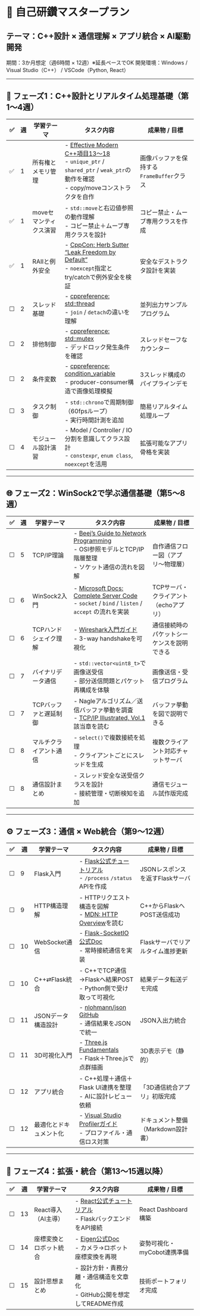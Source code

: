 # 🧭 自己研鑽マスタープラン
## テーマ：C++設計 × 通信理解 × アプリ統合 × AI駆動開発
期間：3か月想定（週6時間 × 12週）※延長ペースでOK
開発環境：Windows / Visual Studio（C++） / VSCode（Python, React）

---

## 🧩 フェーズ1：C++設計とリアルタイム処理基礎（第1〜4週）

| ✅ | 週 | 学習テーマ | タスク内容 | 成果物 / 目標 |
|----|----|-------------|-------------|----------------|
| ✅ | 1 | 所有権とメモリ管理 | - [Effective Modern C++項目13〜18](https://www.amazon.co.jp/dp/4894714999)<br>- `unique_ptr` / `shared_ptr` / `weak_ptr`の動作を確認<br>- copy/moveコンストラクタを自作 | 画像バッファを保持する`FrameBuffer`クラス |
| ✅ | 1 | moveセマンティクス演習 | - `std::move`と右辺値参照の動作理解<br>- コピー禁止＋ムーブ専用クラスを設計 | コピー禁止・ムーブ専用クラスを作成 |
| ✅ | 1 | RAIIと例外安全 | - [CppCon: Herb Sutter “Leak Freedom by Default”](https://www.youtube.com/watch?v=JfmTagWcqoE)<br>- `noexcept`指定とtry/catchで例外安全を検証 | 安全なデストラクタ設計を実装 |
| ☐ | 2 | スレッド基礎 | - [cppreference: std::thread](https://en.cppreference.com/w/cpp/thread/thread)<br>- `join` / `detach`の違いを理解 | 並列出力サンプルプログラム |
| ☐ | 2 | 排他制御 | - [cppreference: std::mutex](https://en.cppreference.com/w/cpp/thread/mutex)<br>- デッドロック発生条件を確認 | スレッドセーフなカウンター |
| ☐ | 2 | 条件変数 | - [cppreference: condition_variable](https://en.cppreference.com/w/cpp/thread/condition_variable)<br>- producer-consumer構造で画像処理模擬 | 3スレッド構成のパイプラインデモ |
| ☐ | 3 | タスク制御 | - `std::chrono`で周期制御（60fpsループ）<br>- 実行時間計測を追加 | 簡易リアルタイム処理ループ |
| ☐ | 4 | モジュール設計演習 | - Model / Controller / IO分割を意識してクラス設計<br>- `constexpr`, `enum class`, `noexcept`を活用 | 拡張可能なアプリ骨格を実装 |

---

## 🌐 フェーズ2：WinSock2で学ぶ通信基礎（第5〜8週）

| ✅ | 週 | 学習テーマ | タスク内容 | 成果物 / 目標 |
|----|----|-------------|-------------|----------------|
| ☐ | 5 | TCP/IP理論 | - [Beej’s Guide to Network Programming](https://beej.us/guide/bgnet/)<br>- OSI参照モデルとTCP/IP階層整理<br>- ソケット通信の流れを図解 | 自作通信フロー図（アプリ〜物理層） |
| ☐ | 6 | WinSock2入門 | - [Microsoft Docs: Complete Server Code](https://learn.microsoft.com/en-us/windows/win32/winsock/complete-server-code)<br>- `socket` / `bind` / `listen` / `accept` の流れを実装 | TCPサーバ・クライアント（echoアプリ） |
| ☐ | 6 | TCPハンドシェイク理解 | - [Wireshark入門ガイド](https://www.wireshark.org/docs/wsug_html_chunked/)<br>- 3-way handshakeを可視化 | 通信接続時のパケットシーケンスを説明できる |
| ☐ | 7 | バイナリデータ通信 | - `std::vector<uint8_t>`で画像送受信<br>- 部分送信問題とパケット再構成を体験 | 画像送信・受信プログラム |
| ☐ | 7 | TCPバッファと遅延制御 | - Nagleアルゴリズム／送信バッファ挙動を調査<br>- [TCP/IP Illustrated, Vol.1](https://www.amazon.co.jp/dp/0201633469)該当章を読む | バッファ挙動を図で説明できる |
| ☐ | 8 | マルチクライアント通信 | - `select()`で複数接続を処理<br>- クライアントごとにスレッドを生成 | 複数クライアント対応チャットサーバ |
| ☐ | 8 | 通信設計まとめ | - スレッド安全な送受信クラスを設計<br>- 接続管理・切断検知を追加 | 通信モジュール試作版完成 |

---

## ⚙️ フェーズ3：通信 × Web統合（第9〜12週）

| ✅ | 週 | 学習テーマ | タスク内容 | 成果物 / 目標 |
|----|----|-------------|-------------|----------------|
| ☐ | 9 | Flask入門 | - [Flask公式チュートリアル](https://flask.palletsprojects.com/en/stable/tutorial/)<br>- `/process` `/status` APIを作成 | JSONレスポンスを返すFlaskサーバ |
| ☐ | 9 | HTTP構造理解 | - HTTPリクエスト構造を図解<br>- [MDN: HTTP Overview](https://developer.mozilla.org/en-US/docs/Web/HTTP/Overview)を読む | C++からFlaskへPOST送信成功 |
| ☐ | 10 | WebSocket通信 | - [Flask-SocketIO公式Doc](https://flask-socketio.readthedocs.io/en/latest/)<br>- 常時接続通信を実装 | Flaskサーバでリアルタイム進捗更新 |
| ☐ | 10 | C++⇄Flask統合 | - C++でTCP通信→Flaskへ結果POST<br>- Python側で受け取って可視化 | 結果データ転送デモ完成 |
| ☐ | 11 | JSONデータ構造設計 | - [nlohmann/json GitHub](https://github.com/nlohmann/json)<br>- 通信結果をJSONで統一 | JSON入出力統合 |
| ☐ | 11 | 3D可視化入門 | - [Three.js Fundamentals](https://threejs.org/docs/)<br>- Flask＋Three.jsで点群描画 | 3D表示デモ（静的） |
| ☐ | 12 | アプリ統合 | - C++処理＋通信＋Flask UI連携を整理<br>- AIに設計レビュー依頼 | 「3D通信統合アプリ」初版完成 |
| ☐ | 12 | 最適化とドキュメント化 | - [Visual Studio Profilerガイド](https://learn.microsoft.com/en-us/visualstudio/profiling/?view=vs-2022)<br>- プロファイル・通信ロス対策 | ドキュメント整備（Markdown設計書） |

---

## 🧱 フェーズ4：拡張・統合（第13〜15週以降）

| ✅ | 週 | 学習テーマ | タスク内容 | 成果物 / 目標 |
|----|----|-------------|-------------|----------------|
| ☐ | 13 | React導入（AI主導） | - [React公式チュートリアル](https://react.dev/learn)<br>- FlaskバックエンドをAPI接続 | React Dashboard構築 |
| ☐ | 14 | 座標変換とロボット統合 | - [Eigen公式Doc](https://eigen.tuxfamily.org/)<br>- カメラ→ロボット座標変換を再現 | 姿勢可視化・myCobot連携準備 |
| ☐ | 15 | 設計思想まとめ | - 設計方針・責務分離・通信構造を文章化<br>- GitHub公開を想定してREADME作成 | 技術ポートフォリオ完成 |
